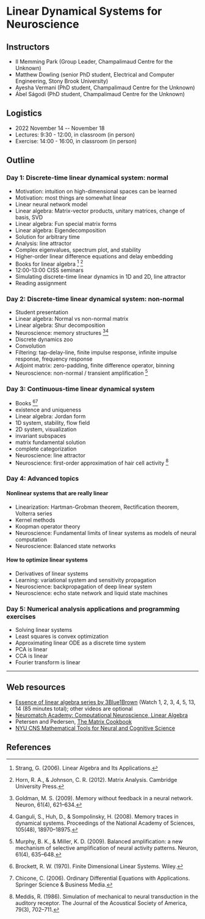 # Linear Dynamical Systems for Neuroscience



## Instructors

- Il Memming Park (Group Leader, Champalimaud Centre for the Unknown)
- Matthew Dowling (senior PhD student, Electrical and Computer Engineering, Stony Brook University)
- Ayesha Vermani (PhD student, Champalimaud Centre for the Unknown)
- Ábel Ságodi (PhD student, Champalimaud Centre for the Unknown)

## Logistics

- 2022 November 14 -- November 18
- Lectures:  9:30 - 12:00, in classroom (in person)
- Exercise: 14:00 - 16:00, in classroom (in person)

## Outline

### Day 1: Discrete-time linear dynamical system: normal

- Motivation: intuition on high-dimensional spaces can be learned
- Motivation: most things are somewhat linear
- Linear neural network model
- Linear algebra: Matrix-vector products, unitary matrices, change of basis, SVD
- Linear algebra: Fun special matrix forms
- Linear algebra: Eigendecomposition
- Solution for arbitrary time
- Analysis: line attractor
- Complex eigenvalues, spectrum plot, and stability
- Higher-order linear difference equations and delay embedding
- Books for linear algebra [^Strang2006] [^Horn2012]
- 12:00-13:00 CISS seminars
- Simulating discrete-time linear dynamics in 1D and 2D, line attractor
- Reading assignment

### Day 2: Discrete-time linear dynamical system: non-normal

- Student presentation
- Linear algebra: Normal vs non-normal matrix
- Linear algebra: Shur decomposition
- Neuroscience: memory structures [^Goldman2009][^Ganguli2008]
- Discrete dynamics zoo
- Convolution
- Filtering: tap-delay-line, finite impulse response, infinite impulse response, frequency response
- Adjoint matrix: zero-padding, finite difference operator, binning
- Neuroscience: non-normal / transient amplification [^Murphy2009]

### Day 3: Continuous-time linear dynamical system

- Books [^Brockett1970][^Chicone2006]
- existence and uniqueness
- Linear algebra: Jordan form
- 1D system, stability, flow field
- 2D system, visualization
- invariant subspaces
- matrix fundamental solution
- complete categorization
- Neuroscience: line attractor
- Neuroscience: first-order approximation of hair cell activity [^Meddis1986]

### Day 4: Advanced topics

#### Nonlinear systems that are really linear
- Linearization: Hartman-Grobman theorem, Rectification theorem, Volterra series
- Kernel methods
- Koopman operator theory
- Neuroscience: Fundamental limits of linear systems as models of neural computation
- Neuroscience: Balanced state networks

#### How to optimize linear systems
- Derivatives of linear systems
- Learning: variational system and sensitivity propagation
- Neuroscience: backpropagation of deep linear system
- Neuroscience: echo state network and liquid state machines

### Day 5: Numerical analysis applications and programming exercises

- Solving linear systems
- Least squares is convex optimization
- Approximating linear ODE as a discrete time system
- PCA is linear
- CCA is linear
- Fourier transform is linear

---

## Web resources
- [Essence of linear algebra series by 3Blue1Brown](https://www.youtube.com/playlist?list=PLZHQObOWTQDPD3MizzM2xVFitgF8hE_ab) (Watch 1, 2, 3, 4, 5, 13, 14 (85 minutes total); other videos are optional
- [Neuromatch Academy: Computational Neuroscience, Linear Algebra](https://compneuro.neuromatch.io/tutorials/W0D3_LinearAlgebra/chapter_title.html)
- Petersen and Pedersen, [The Matrix Cookbook](https://www.math.uwaterloo.ca/~hwolkowi/matrixcookbook.pdf)
- [NYU CNS Mathematical Tools for Neural and Cognitive Science](http://www.cns.nyu.edu/~eero/math-tools/)

## References

[^Ganguli2008]: Ganguli, S., Huh, D., & Sompolinsky, H. (2008). Memory traces in dynamical systems. Proceedings of the National Academy of Sciences, 105(48), 18970–18975.

[^Goldman2009]: Goldman, M. S. (2009). Memory without feedback in a neural network. Neuron, 61(4), 621–634.

[^Murphy2009]: Murphy, B. K., & Miller, K. D. (2009). Balanced amplification: a new mechanism of selective amplification of neural activity patterns. Neuron, 61(4), 635–648.

[^Meddis1986]: Meddis, R. (1986). Simulation of mechanical to neural transduction in the auditory receptor. The Journal of the Acoustical Society of America, 79(3), 702–711.

[^Sumner2002]: Sumner, C. J., Enrique, O’Mard, L. P., & Meddis, R. (2002). A revised model of the inner-hair cell and auditory-nerve complex. The Journal of the Acoustical Society of America, 111(5), 2178–2188.


[^Horn2012]: Horn, R. A., & Johnson, C. R. (2012). Matrix Analysis. Cambridge University Press.

[^Strang2006]: Strang, G. (2006). Linear Algebra and Its Applications.

[^Brockett1970]: Brockett, R. W. (1970). Finite Dimensional Linear Systems. Wiley.

[^Chicone2006]: Chicone, C. (2006). Ordinary Differential Equations with Applications. Springer Science & Business Media.
